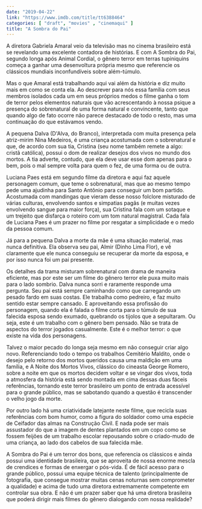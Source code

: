 ```yaml
---
date: "2019-04-22"
link: "https://www.imdb.com/title/tt6388464"
categories: [ "draft", "movies" , "cinemaqui" ]
title: "A Sombra do Pai"
---
```

A diretora Gabriela Amaral veio da televisão mas no cinema brasileiro está se revelando uma excelente contadora de histórias. E com A Sombra do Pai, segundo longa após Animal Cordial, o gênero terror em terras tupiniquins começa a ganhar uma desenvoltura própria mesmo que referencie os clássicos mundiais inconfundíveis sobre além-túmulo.

Mas o que Amaral está trabalhando aqui vai além da história e diz muito mais em como se conta ela. Ao descrever para nós essa família com seus membros isolados cada um em seus próprios medos o filme ganha o tom de terror pelos elementos naturais que vão acrescentando à nossa psique a presença do sobrenatural de uma forma natural e convincente, tanto que quando algo de fato ocorre não parece destacado de todo o resto, mas uma continuação do que estávamos vendo.

A pequena Dalva (D'Alva, do Branco), interpretada com muita presença pela atriz-mirim Nina Medeiros, é uma criança acostumada com o sobrenatural e que, de acordo com sua tia, Cristina (seu nome também remete a algo: cristã católica), possui o dom de realizar desejos dos vivos no mundo dos mortos. A tia adverte, contudo, que ela deve usar esse dom apenas para o bem, pois o mal sempre volta para quem o fez, de uma forma ou de outra.

Luciana Paes está em segundo filme da diretora e aqui faz aquele personagem comum, que teme o sobrenatural, mas que ao mesmo tempo pede uma ajudinha para Santo Antônio para conseguir um bom partido. Acostumada com mandingas que vieram desse nosso folclore misturado de várias culturas, envolvendo santos e simpatias pagãs (e muitas vezes envolvendo sangue para maior força), sua Cristina fala com um sotaque e um trejeito que disfarça o roteiro com um tom natural magistral. Cada fala de Luciana Paes é um prazer no filme por resgatar a simplicidade e o medo da pessoa comum.

Já para a pequena Dalva a morte da mãe é uma situação material, mas nunca definitiva. Ela observa seu pai, Almir (Dinho Lima Flor), e vê claramente que ele nunca conseguiu se recuperar da morte da esposa, e por isso nunca foi um pai presente.

Os detalhes da trama misturam sobrenatural com drama de maneira eficiente, mas por este ser um filme do gênero terror ele puxa muito mais para o lado sombrio. Dalva nunca sorri e raramente responde uma pergunta. Seu pai está sempre caminhando como que carregando um pesado fardo em suas costas. Ele trabalha como pedreiro, e faz muito sentido estar sempre cansado. E aproveitando essa profissão do personagem, quando ela é falada o filme corta para o túmulo de sua falecida esposa sendo exumado, quebrando os tijolos que a sepultaram. Ou seja, este é um trabalho com o gênero bem pensado. Não se trata de aspectos do terror jogados casualmente. Este é o melhor terror: o que existe na vida dos personagens.

Talvez o maior pecado do longa seja mesmo em não conseguir criar algo novo. Referenciando todo o tempo os trabalhos Cemitério Maldito, onde o desejo pelo retorno dos mortos queridos causa uma maldição em uma família, e A Noite dos Mortos Vivos, clássico do cineasta George Romero, sobre a noite em que os mortos decidem voltar e se vingar dos vivos, toda a atmosfera da história está sendo montada em cima dessas duas fáceis referências, tornando este terror brasileiro um ponto de entrada acessível para o grande público, mas se sabotando quando a questão é transcender o velho jogo da morte.

Por outro lado há uma criatividade latejante neste filme, que recicla suas referências com bom humor, como a figura do soldador como uma espécie de Ceifador das almas na Construção Civil. E nada pode ser mais assustador do que a imagem de dentes plantados em um copo como se fossem feijões de um trabalho escolar repousando sobre o criado-mudo de uma criança, ao lado dos cabelos de sua falecida mãe.

A Sombra do Pai é um terror dos bons, que referencia os clássicos e ainda possui uma identidade brasileira, que se aproveita de nossa enorme mescla de crendices e formas de enxergar o pós-vida. É de fácil acesso para o grande público, possui uma equipe técnica de talento (principalmente de fotografia, que consegue mostrar muitas cenas noturnas sem comprometer a qualidade) e acima de tudo uma diretora extremamente competente em controlar sua obra. E não é um prazer saber que há uma diretora brasileira que poderá dirigir mais filmes do gênero dialogando com nossa realidade?
